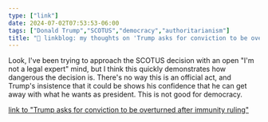 ```yaml
---
type: ["link"]
date: 2024-07-02T07:53:53-06:00
tags: ["Donald Trump","SCOTUS","democracy","authoritarianism"]
title: "🔗 linkblog: my thoughts on 'Trump asks for conviction to be overturned after immunity ruling'"
---
```

Look, I've been trying to approach the SCOTUS decision with an open "I'm not a legal expert" mind, but I think this quickly demonstrates how dangerous the decision is. There's no way this is an official act, and Trump's insistence that it could be shows his confidence that he can get away with what he wants as president. This is not good for democracy.

[link to "Trump asks for conviction to be overturned after immunity ruling"](https://www.bbc.com/news/articles/cw4yp9g7ynwo)
